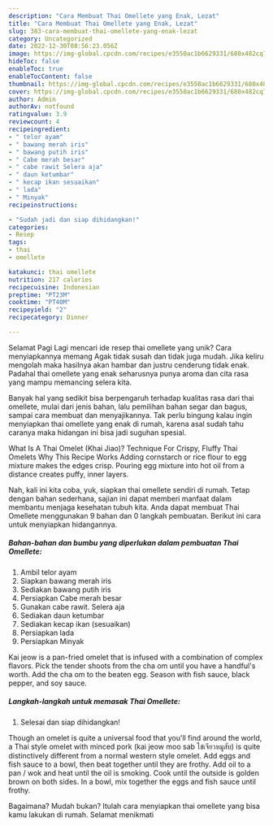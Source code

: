 ```yaml
---
description: "Cara Membuat Thai Omellete yang Enak, Lezat"
title: "Cara Membuat Thai Omellete yang Enak, Lezat"
slug: 383-cara-membuat-thai-omellete-yang-enak-lezat
category: Uncategorized
date: 2022-12-30T08:56:23.056Z
image: https://img-global.cpcdn.com/recipes/e3550ac1b6629331/680x482cq70/thai-omellete-foto-resep-utama.jpg
hideToc: false
enableToc: true
enableTocContent: false
thumbnail: https://img-global.cpcdn.com/recipes/e3550ac1b6629331/680x482cq70/thai-omellete-foto-resep-utama.jpg
cover: https://img-global.cpcdn.com/recipes/e3550ac1b6629331/680x482cq70/thai-omellete-foto-resep-utama.jpg
author: Admin
authorAv: notfound
ratingvalue: 3.9
reviewcount: 4
recipeingredient:
- " telor ayam"
- " bawang merah iris"
- " bawang putih iris"
- " Cabe merah besar"
- " cabe rawit Selera aja"
- " daun ketumbar"
- " kecap ikan sesuaikan"
- " lada"
- " Minyak"
recipeinstructions:

- "Sudah jadi dan siap dihidangkan!"
categories:
- Resep
tags:
- thai
- omellete

katakunci: thai omellete 
nutrition: 217 calories
recipecuisine: Indonesian
preptime: "PT23M"
cooktime: "PT40M"
recipeyield: "2"
recipecategory: Dinner

---
```



Selamat Pagi Lagi mencari ide resep thai omellete yang unik? Cara menyiapkannya memang Agak tidak susah dan tidak juga mudah. Jika keliru mengolah maka hasilnya akan hambar dan justru cenderung tidak enak. Padahal thai omellete yang enak seharusnya punya aroma dan cita rasa yang mampu memancing selera kita.


Banyak hal yang sedikit bisa berpengaruh terhadap kualitas rasa dari thai omellete, mulai dari jenis bahan, lalu pemilihan bahan segar dan bagus, sampai cara membuat dan menyajikannya. Tak perlu bingung kalau ingin menyiapkan thai omellete yang enak di rumah, karena asal sudah tahu caranya maka hidangan ini bisa jadi suguhan spesial.

What Is A Thai Omelet (Khai Jiao)? Technique For Crispy, Fluffy Thai Omelets Why This Recipe Works Adding cornstarch or rice flour to egg mixture makes the edges crisp. Pouring egg mixture into hot oil from a distance creates puffy, inner layers.


Nah, kali ini kita coba, yuk, siapkan thai omellete sendiri di rumah. Tetap dengan bahan sederhana, sajian ini dapat memberi manfaat dalam membantu menjaga kesehatan tubuh kita. Anda dapat membuat Thai Omellete menggunakan 9 bahan dan 0 langkah pembuatan. Berikut ini cara untuk menyiapkan hidangannya.

<!--inarticleads1-->

##### Bahan-bahan dan bumbu yang diperlukan dalam pembuatan Thai Omellete:

1. Ambil  telor ayam
1. Siapkan  bawang merah iris
1. Sediakan  bawang putih iris
1. Persiapkan  Cabe merah besar
1. Gunakan  cabe rawit. Selera aja
1. Sediakan  daun ketumbar
1. Sediakan  kecap ikan (sesuaikan)
1. Persiapkan  lada
1. Persiapkan  Minyak


Kai jeow is a pan-fried omelet that is infused with a combination of complex flavors. Pick the tender shoots from the cha om until you have a handful&#39;s worth. Add the cha om to the beaten egg. Season with fish sauce, black pepper, and soy sauce. 

<!--inarticleads2-->

##### Langkah-langkah untuk memasak Thai Omellete:


1. Selesai dan siap dihidangkan!

Though an omelet is quite a universal food that you&#39;ll find around the world, a Thai style omelet with minced pork (kai jeow moo sab ไข่เจียวหมูสับ) is quite distinctively different from a normal western style omelet. Add eggs and fish sauce to a bowl, then beat together until they are frothy. Add oil to a pan / wok and heat until the oil is smoking. Cook until the outside is golden brown on both sides. In a bowl, mix together the eggs and fish sauce until frothy. 

Bagaimana? Mudah bukan? Itulah cara menyiapkan thai omellete yang bisa kamu lakukan di rumah. Selamat menikmati

